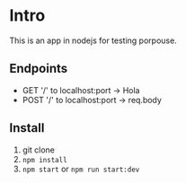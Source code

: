# Intro

This is an app in nodejs for testing porpouse.

## Endpoints

* GET '/' to localhost:port -> Hola
* POST '/' to localhost:port -> req.body

## Install

1. git clone
2. `npm install`
3. `npm start` or `npm run start:dev`
